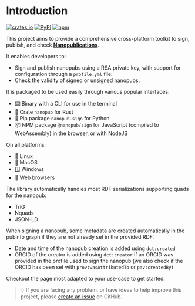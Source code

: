 # Introduction

[![crates.io](https://img.shields.io/crates/v/nanopub.svg)](https://crates.io/crates/nanopub)
[![PyPI](https://img.shields.io/pypi/v/nanopub-sign)](https://pypi.org/project/nanopub-sign/)
[![npm](https://img.shields.io/npm/v/@nanopub/sign)](https://www.npmjs.com/package/@nanopub/sign)

This project aims to provide a comprehensive cross-platform toolkit to sign, publish, and check **[Nanopublications](https://nanopub.net)**.

It enables developers to:

- Sign and publish nanopubs using a RSA private key, with support for configuration through a `profile.yml` file.
- Check the validity of signed or unsigned nanopubs.

It is packaged to be used easily through various popular interfaces:

- ⌨️ Binary with a CLI for use in the terminal
- 🦀 Crate `nanopub` for Rust
- 🐍 Pip package `nanopub-sign` for Python
- 📦️ NPM package `@nanopub/sign` for JavaScript (compiled to WebAssembly) in the browser, or with NodeJS

On all platforms:

- 🐧 Linux
- 🍎 MacOS
- 🪟 Windows
- 🦊 Web browsers

The library automatically handles most RDF serializations supporting quads for the nanopub:

- TriG
- Nquads
- JSON-LD

When signing a nanopub, some metadata are created automatically in the pubinfo graph if they are not already set in the provided RDF:

- Date and time of the nanopub creation is added using `dct:created`
- ORCID of the creator is added using `dct:creator` if an ORCID was provided in the profile used to sign the nanopub (we also check if the ORCID has been set with `prov:wasAttributedTo` or `pav:createdBy`)

Checkout the page most adapted to your use-case to get started.

> 💡 If you are facing any problem, or have ideas to help improve this project, please [create an issue](https://github.com/vemonet/nanopub-rs/issues) on GitHub.
